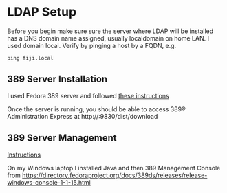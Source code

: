 # LDAP Setup

Before you begin make sure sure the server where LDAP will be installed has a DNS domain name assigned, 
usually localdomain on home LAN.  I used domain local.
Verify by pinging a host by a FQDN, e.g. 
```
ping fiji.local
```
## 389 Server Installation

I used Fedora 389 server and followed 
[these instructions](https://webhostinggeeks.com/howto/setup-389-directory-server-on-centos-7/)

Once the server is running, you should be able to access
389® Administration Express at http://<host>:9830/dist/download

## 389 Server Management

[Instructions](https://www.unixmen.com/manage-389-directory-server-graphically-using-389-management-console/)

On my Windows laptop I installed Java and then 389 Management Console from
https://directory.fedoraproject.org/docs/389ds/releases/release-windows-console-1-1-15.html
